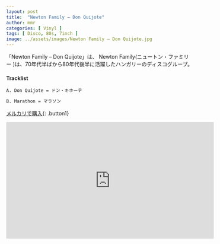 ```yaml
---
layout: post
title:  "Newton Family – Don Quijote"
author: mmr
categories: [ Vinyl ]
tags: [ Disco, 80s, 7inch ]
image: ../assets/images/Newton Family – Don Quijote.jpg
---
```


「Newton Family – Don Quijote」は、
Newton Family(ニュートン・ファミリー )は、70年代半ばから80年代後半に活躍したハンガリーのディスコグループ。

#### Tracklist
```md
A. Don Quijote = ドン・キホーテ

B. Marathon = マラソン
```

[メルカリで購入](https://jp.mercari.com/item/m83610077106?afid=6142608987){: .button1}

<iframe width="560" height="315" src="https://www.youtube.com/embed/aTCLgLEHJ9M?si=cBs_vDRnr6fH8nh8" title="YouTube video player" frameborder="0" allow="accelerometer; autoplay; clipboard-write; encrypted-media; gyroscope; picture-in-picture; web-share" referrerpolicy="strict-origin-when-cross-origin" allowfullscreen></iframe>